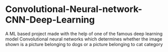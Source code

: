 # Convolutional-Neural-network-CNN-Deep-Learning
A ML based project made with the help of one of the famous deep learning model Convolutional neural networks which determines whether the image shown is a picture belonging to dogs or a picture belonging to cat category
